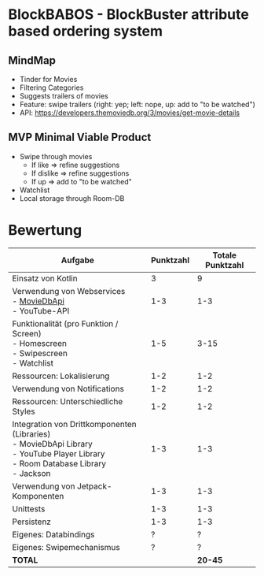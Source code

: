 # BlockBABOS - BlockBuster attribute based ordering system

## MindMap

- Tinder for Movies
- Filtering Categories
- Suggests trailers of movies
- Feature: swipe trailers (right: yep; left: nope, up: add to "to be watched")
- API: https://developers.themoviedb.org/3/movies/get-movie-details



## MVP Minimal Viable Product

- Swipe through movies
  - If like => refine suggestions
  - If dislike => refine suggestions
  - If up => add to "to be watched"
- Watchlist
- Local storage through Room-DB

# Bewertung

| Aufgabe                                                      | Punktzahl | Totale Punktzahl |
| ------------------------------------------------------------ | --------- | ---------------- |
| Einsatz von Kotlin                                           | 3         | 9                |
| Verwendung von Webservices<br />- [MovieDbApi](https://developers.themoviedb.org)<br />- YouTube-API | 1-3       | 1-3              |
| Funktionalität (pro Funktion / Screen)<br />- Homescreen<br />- Swipescreen<br />- Watchlist | 1-5       | 3-15             |
| Ressourcen: Lokalisierung                                    | 1-2       | 1-2              |
| Verwendung von Notifications                                 | 1-2       | 1-2              |
| Ressourcen: Unterschiedliche Styles                          | 1-2       | 1-2              |
| Integration von Drittkomponenten (Libraries)<br />- MovieDbApi Library<br />- YouTube Player Library<br />- Room Database Library<br />- Jackson | 1-3       | 1-3              |
| Verwendung von Jetpack-Komponenten                           | 1-3       | 1-3              |
| Unittests                                                    | 1-3       | 1-3              |
| Persistenz                                                   | 1-3       | 1-3              |
| Eigenes: Databindings                                        | ?         | ?                |
| Eigenes: Swipemechanismus                                    | ?         | ?                |
| **TOTAL**                                                    |           | **20-45**        |

